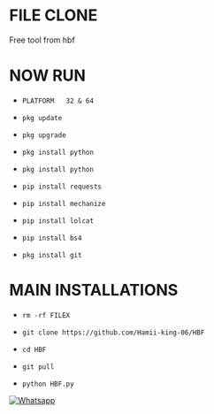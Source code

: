 # FILE CLONE

Free tool from hbf

# NOW RUN 

- `PLATFORM   32 & 64 `

- `pkg update`

- `pkg upgrade`

- `pkg install python`

- `pkg install python`

- `pip install requests`

- `pip install mechanize`

- `pip install lolcat`

- `pip install bs4`

- `pkg install git`

# MAIN INSTALLATIONS

- `rm -rf FILEX`

- `git clone https://github.com/Hamii-king-06/HBF`

- `cd HBF`

- `git pull`

- `python HBF.py`

 [![Whatsapp](https://img.shields.io/badge/Whatsapp-HAMII-deepgreen?style=flat-square&logo=whatsapp)](https://wa.me/+994401314689)
